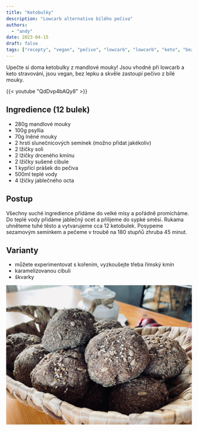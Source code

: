 ```yaml
---
title: "Ketobulky"
description: "Lowcarb alternativa bílého pečiva"
authors:
  - "andy"
date: 2023-04-15
draft: false
tags: ["recepty", "vegan", "pečivo", "lowcarb", "lowcarb", "keto", "bez lepku"]
---
```


Upečte si doma ketobulky z mandlové mouky! Jsou vhodné při lowcarb a keto stravování, jsou vegan, bez lepku a skvěle zastoupí pečivo z bílé mouky. 

{{< youtube "QdDvp4bAQy8" >}}

## Ingredience (12 bulek)
- 280g mandlové mouky
- 100g psyllia
- 70g lněné mouky
- 2 hrsti slunečnicových semínek (možno přidat jakékoliv)
- 2 lžičky soli
- 2 lžičky drceného kmínu
- 2 lžičky sušené cibule
- 1 kypřící prášek do pečiva
- 500ml teplé vody
- 4 lžičky jablečného octa

## Postup
Všechny suché ingredience přidáme do velké mísy a pořádně promícháme. Do teplé vody přidáme jablečný ocet a přilijeme do sypké směsi. Rukama uhněteme tuhé těsto a vytvarujeme cca 12 ketobulek. Posypeme sezamovým semínkem a pečeme v troubě na 180 stupňů zhruba 45 minut. 

## Varianty
- můžete experimentovat s kořením, vyzkoušejte třeba římský kmín
- karamelizovanou cibuli
- škvarky


![](bulky.jpg)